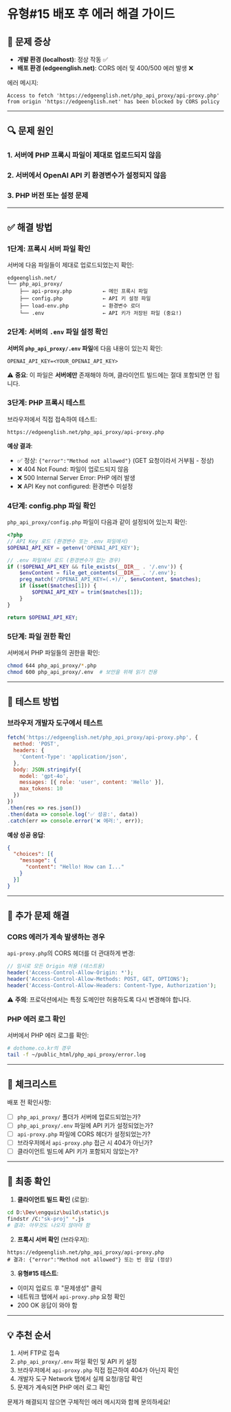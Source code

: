 # 유형#15 배포 후 에러 해결 가이드

## 🚨 문제 증상
- **개발 환경 (localhost)**: 정상 작동 ✅
- **배포 환경 (edgeenglish.net)**: CORS 에러 및 400/500 에러 발생 ❌

에러 메시지:
```
Access to fetch 'https://edgeenglish.net/php_api_proxy/api-proxy.php' 
from origin 'https://edgeenglish.net' has been blocked by CORS policy
```

---

## 🔍 문제 원인

### 1. 서버에 PHP 프록시 파일이 제대로 업로드되지 않음
### 2. 서버에서 OpenAI API 키 환경변수가 설정되지 않음
### 3. PHP 버전 또는 설정 문제

---

## ✅ 해결 방법

### 1단계: 프록시 서버 파일 확인

서버에 다음 파일들이 제대로 업로드되었는지 확인:

```
edgeenglish.net/
└── php_api_proxy/
    ├── api-proxy.php          ← 메인 프록시 파일
    ├── config.php             ← API 키 설정 파일
    ├── load-env.php           ← 환경변수 로더
    └── .env                   ← API 키가 저장된 파일 (중요!)
```

### 2단계: 서버의 `.env` 파일 설정 확인

**서버의 `php_api_proxy/.env` 파일**에 다음 내용이 있는지 확인:

```env
OPENAI_API_KEY=<YOUR_OPENAI_API_KEY>
```

⚠️ **중요**: 이 파일은 **서버에만** 존재해야 하며, 클라이언트 빌드에는 절대 포함되면 안 됩니다.

### 3단계: PHP 프록시 테스트

브라우저에서 직접 접속하여 테스트:

```
https://edgeenglish.net/php_api_proxy/api-proxy.php
```

**예상 결과**:
- ✅ 정상: `{"error":"Method not allowed"}` (GET 요청이라서 거부됨 - 정상)
- ❌ 404 Not Found: 파일이 업로드되지 않음
- ❌ 500 Internal Server Error: PHP 에러 발생
- ❌ API Key not configured: 환경변수 미설정

### 4단계: config.php 파일 확인

`php_api_proxy/config.php` 파일이 다음과 같이 설정되어 있는지 확인:

```php
<?php
// API Key 로드 (환경변수 또는 .env 파일에서)
$OPENAI_API_KEY = getenv('OPENAI_API_KEY');

// .env 파일에서 로드 (환경변수가 없는 경우)
if (!$OPENAI_API_KEY && file_exists(__DIR__ . '/.env')) {
    $envContent = file_get_contents(__DIR__ . '/.env');
    preg_match('/OPENAI_API_KEY=(.+)/', $envContent, $matches);
    if (isset($matches[1])) {
        $OPENAI_API_KEY = trim($matches[1]);
    }
}

return $OPENAI_API_KEY;
```

### 5단계: 파일 권한 확인

서버에서 PHP 파일들의 권한을 확인:

```bash
chmod 644 php_api_proxy/*.php
chmod 600 php_api_proxy/.env  # 보안을 위해 읽기 전용
```

---

## 🧪 테스트 방법

### 브라우저 개발자 도구에서 테스트

```javascript
fetch('https://edgeenglish.net/php_api_proxy/api-proxy.php', {
  method: 'POST',
  headers: {
    'Content-Type': 'application/json',
  },
  body: JSON.stringify({
    model: 'gpt-4o',
    messages: [{ role: 'user', content: 'Hello' }],
    max_tokens: 10
  })
})
.then(res => res.json())
.then(data => console.log('✅ 성공:', data))
.catch(err => console.error('❌ 에러:', err));
```

**예상 성공 응답**:
```json
{
  "choices": [{
    "message": {
      "content": "Hello! How can I..."
    }
  }]
}
```

---

## 🔧 추가 문제 해결

### CORS 에러가 계속 발생하는 경우

`api-proxy.php`의 CORS 헤더를 더 관대하게 변경:

```php
// 임시로 모든 Origin 허용 (테스트용)
header('Access-Control-Allow-Origin: *');
header('Access-Control-Allow-Methods: POST, GET, OPTIONS');
header('Access-Control-Allow-Headers: Content-Type, Authorization');
```

⚠️ **주의**: 프로덕션에서는 특정 도메인만 허용하도록 다시 변경해야 합니다.

### PHP 에러 로그 확인

서버에서 PHP 에러 로그를 확인:

```bash
# dothome.co.kr의 경우
tail -f ~/public_html/php_api_proxy/error.log
```

---

## 📝 체크리스트

배포 전 확인사항:

- [ ] `php_api_proxy/` 폴더가 서버에 업로드되었는가?
- [ ] `php_api_proxy/.env` 파일에 API 키가 설정되었는가?
- [ ] `api-proxy.php` 파일에 CORS 헤더가 설정되었는가?
- [ ] 브라우저에서 `api-proxy.php` 접근 시 404가 아닌가?
- [ ] 클라이언트 빌드에 API 키가 포함되지 않았는가?

---

## 🎯 최종 확인

1. **클라이언트 빌드 확인** (로컬):
```bash
cd D:\Dev\engquiz\build\static\js
findstr /C:"sk-proj" *.js
# 결과: 아무것도 나오지 않아야 함
```

2. **프록시 서버 확인** (브라우저):
```
https://edgeenglish.net/php_api_proxy/api-proxy.php
# 결과: {"error":"Method not allowed"} 또는 빈 응답 (정상)
```

3. **유형#15 테스트**:
- 이미지 업로드 후 "문제생성" 클릭
- 네트워크 탭에서 `api-proxy.php` 요청 확인
- 200 OK 응답이 와야 함

---

## 💡 추천 순서

1. 서버 FTP로 접속
2. `php_api_proxy/.env` 파일 확인 및 API 키 설정
3. 브라우저에서 `api-proxy.php` 직접 접근하여 404가 아닌지 확인
4. 개발자 도구 Network 탭에서 실제 요청/응답 확인
5. 문제가 계속되면 PHP 에러 로그 확인

문제가 해결되지 않으면 구체적인 에러 메시지와 함께 문의하세요!




